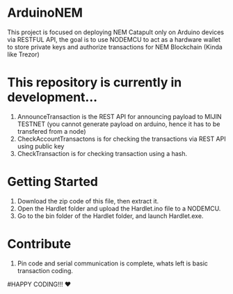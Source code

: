 # ArduinoNEM
This project is focused on deploying NEM Catapult only on Arduino devices via RESTFUL API, the goal is to use NODEMCU to act as a hardware wallet to store private keys and authorize transactions for NEM Blockchain (Kinda like Trezor)

# This repository is currently in development...
1. AnnounceTransaction is the REST API for announcing payload to MIJIN TESTNET (you cannot generate payload on arduino, hence it has to be transfered from a node)
2. CheckAccountTransactons is for checking the transactions via REST API using public key
3. CheckTransaction is for checking transaction using a hash.

# Getting Started
1. Download the zip code of this file, then extract it.
2. Open the Hardlet folder and upload the Hardlet.ino file to a NODEMCU.
3. Go to the bin folder of the Hardlet folder, and launch Hardlet.exe.

# Contribute
1. Pin code and serial communication is complete, whats left is basic transaction coding.

#HAPPY CODING!!! :heart: